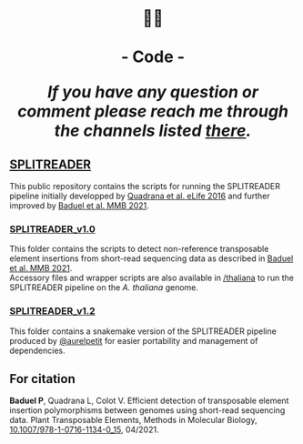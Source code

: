 <br>

<!-- <p align="center"><img src="/images/Logo-code.png" width="80"></p> -->
<h1 align="center"> 👩‍💻 <br><br> - Code - 

_If you have any question or comment please reach me through the channels listed [there](http://pbaduel.com/about)._
</h1>


## [SPLITREADER](/SPLITREADER) 

This public repository contains the scripts for running the SPLITREADER pipeline initially developped by [Quadrana et al. eLife 2016](https://doi.org/10.7554/eLife.15716) and further improved by [Baduel et al. MMB 2021](https://doi.org/10.1007/978-1-0716-1134-0_15). 

### [SPLITREADER_v1.0](https://github.com/baduelp/public/tree/master/SPLITREADER/SPLITREADER_v1.0)

This folder contains the scripts to detect non-reference transposable element insertions from short-read sequencing data as described in [Baduel et al. MMB 2021](https://doi.org/10.1007/978-1-0716-1134-0_15). <br/>
Accessory files and wrapper scripts are also available in [/thaliana](https://github.com/baduelp/public/tree/master/SPLITREADER/SPLITREADER_v1.0/thaliana) to run the SPLITREADER pipeline on the _A. thaliana_ genome. <br/>

### [SPLITREADER_v1.2](https://github.com/baduelp/public/tree/master/SPLITREADER/SPLITREADER_v1.2)

This folder contains a snakemake version of the SPLITREADER pipeline produced by [@aurelpetit](https://github.com/aurelpetit) for easier portability and management of dependencies. 

## For citation

**Baduel P**, Quadrana L, Colot V. Efficient detection of transposable element insertion polymorphisms between genomes using short-read sequencing data. Plant Transposable Elements, Methods in Molecular Biology, [10.1007/978-1-0716-1134-0_15](https://doi.org/10.1007/978-1-0716-1134-0_15), 04/2021.




<!---
## SPLITREADER pipeline 
The scripts to detect non-reference transposable element insertions from short-read sequencing data, as described in Baduel et al. MMB [2021](https://doi.org/10.1007/978-1-0716-1134-0_15), are available on my public GitHub [repository](https://github.com/baduelp/public/tree/master/SPLITREADER). 
<br>
<br>
In addition, accessory files and wrapper scripts are supplied to run the SPLITREADER pipeline on the _A. thaliana_ genome. <br/> 

## MATLAB genomic toolbox
Custom MATLAB functions for genomics can be downloaded from [here](https://github.com/baduelp/public/tree/master/MATLAB). 

### Circular distribution across chromosomes (Circos-plots)

Upcoming soon

### Map of markers with color-coded values

<p align="center">
<img src="/images/Position of populations.png" >
</p>

`plot_POPmap_function.m`
  
  This Matlab function displays markers on a world Mercator-projection map with color-coded values to display quantitative or categorical information. 

  

### Principal Component Analysis (PCA) of Allele-Frequency population data

<p align="center">
<img src="/images/PC1 & 2 of fake PCA centered 23-Jun-2017.png" style="margin-right: 15px;" width="400">
</p>

`plot_AF_PCA.m` 
  
  This Matlab function performs a principal component analysis of allele-frequency population data from next-generation sequencing. It takes as input the N x M matrix containing for each of N sites the allele-frequency of derived alleles in each of the M individuals/populations.
 --->

        
